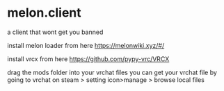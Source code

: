 # melon.client
a client that wont get you banned

install melon loader from here https://melonwiki.xyz/#/

install vrcx from here https://github.com/pypy-vrc/VRCX


drag the mods folder into your vrchat files you can get your vrchat file by going to vrchat on steam > setting icon>manage > browse local files
